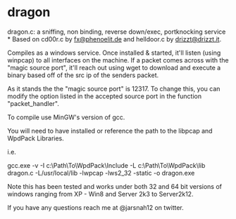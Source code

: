 dragon
======

dragon.c: a sniffing, non binding, reverse down/exec, portknocking service  * Based on cd00r.c by fx@phenoelit.de and helldoor.c by drizzt@drizzt.it.

Compiles as a windows service.  Once installed & started, it'll listen (using winpcap) to all interfaces on the machine.  If a packet comes across with the "magic source port", it'll reach out using wget to download and execute a binary based off of the src ip of the senders packet.

As it stands the the "magic source port" is 12317.  To change this, you can modify the option listed in the accepted source port in the function "packet_handler".

To compile use MinGW's version of gcc.

You will need to have installed or reference the path to the libpcap and WpdPack Libraries.

i.e.

gcc.exe -v -I c:\Path\To\WpdPack\Include -L c:\Path\To\WpdPack\lib dragon.c -L/usr/local/lib -lwpcap -lws2_32 -static -o dragon.exe

Note this has been tested and works under both 32 and 64 bit versions of windows ranging from XP - Win8 and Server 2k3 to Server2k12.

If you have any questions reach me at @jarsnah12 on twitter.
